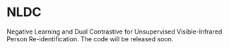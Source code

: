 # NLDC
Negative Learning and Dual Contrastive for Unsupervised Visible-Infrared Person Re-identification. The code will be released soon.
